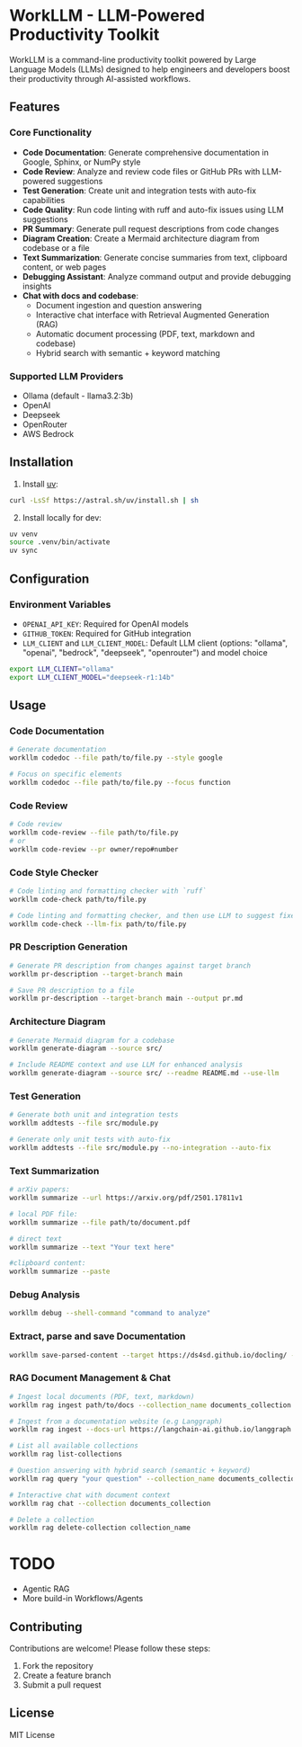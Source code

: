 # WorkLLM - LLM-Powered Productivity Toolkit

WorkLLM is a command-line productivity toolkit powered by Large Language Models (LLMs) designed to help engineers and developers boost their productivity through AI-assisted workflows.

## Features

### Core Functionality
- **Code Documentation**: Generate comprehensive documentation in Google, Sphinx, or NumPy style
- **Code Review**: Analyze and review code files or GitHub PRs with LLM-powered suggestions
- **Test Generation**: Create unit and integration tests with auto-fix capabilities
- **Code Quality**: Run code linting with ruff and auto-fix issues using LLM suggestions
- **PR Summary**: Generate pull request descriptions from code changes
- **Diagram Creation**: Create a Mermaid architecture diagram from codebase or a file
- **Text Summarization**: Generate concise summaries from text, clipboard content, or web pages
- **Debugging Assistant**: Analyze command output and provide debugging insights
- **Chat with docs and codebase**: 
  - Document ingestion and question answering 
  - Interactive chat interface with Retrieval Augmented Generation (RAG)
  - Automatic document processing (PDF, text, markdown and codebase)
  - Hybrid search with semantic + keyword matching

### Supported LLM Providers
- Ollama (default - llama3.2:3b)
- OpenAI 
- Deepseek 
- OpenRouter 
- AWS Bedrock 
## Installation

1. Install [uv](https://github.com/astral-sh/uv):
```bash
curl -LsSf https://astral.sh/uv/install.sh | sh
```

2. Install locally for dev:
```bash
uv venv
source .venv/bin/activate
uv sync
```

## Configuration

### Environment Variables
- `OPENAI_API_KEY`: Required for OpenAI models
- `GITHUB_TOKEN`: Required for GitHub integration
- `LLM_CLIENT` and `LLM_CLIENT_MODEL`: Default LLM client (options: "ollama", "openai", "bedrock", "deepseek", "openrouter") and model choice

```bash
export LLM_CLIENT="ollama"
export LLM_CLIENT_MODEL="deepseek-r1:14b"
```

## Usage

### Code Documentation
```bash
# Generate documentation
workllm codedoc --file path/to/file.py --style google

# Focus on specific elements
workllm codedoc --file path/to/file.py --focus function
```

### Code Review

```bash
# Code review
workllm code-review --file path/to/file.py
# or
workllm code-review --pr owner/repo#number
```

### Code Style Checker

```bash
# Code linting and formatting checker with `ruff`
workllm code-check path/to/file.py

# Code linting and formatting checker, and then use LLM to suggest fixes
workllm code-check --llm-fix path/to/file.py
```

### PR Description Generation

```bash 
# Generate PR description from changes against target branch
workllm pr-description --target-branch main

# Save PR description to a file
workllm pr-description --target-branch main --output pr.md
```

### Architecture Diagram

```bash
# Generate Mermaid diagram for a codebase
workllm generate-diagram --source src/

# Include README context and use LLM for enhanced analysis
workllm generate-diagram --source src/ --readme README.md --use-llm
```

### Test Generation

```bash
# Generate both unit and integration tests
workllm addtests --file src/module.py

# Generate only unit tests with auto-fix
workllm addtests --file src/module.py --no-integration --auto-fix
```

### Text Summarization

```bash
# arXiv papers: 
workllm summarize --url https://arxiv.org/pdf/2501.17811v1

# local PDF file: 
workllm summarize --file path/to/document.pdf

# direct text 
workllm summarize --text "Your text here"

#clipboard content: 
workllm summarize --paste
```

### Debug Analysis

```bash
workllm debug --shell-command "command to analyze"
```

### Extract, parse and save Documentation

```bash
workllm save-parsed-content --target https://ds4sd.github.io/docling/ --save_path "./docs/test.md"
```

### RAG Document Management & Chat

```bash
# Ingest local documents (PDF, text, markdown)
workllm rag ingest path/to/docs --collection_name documents_collection

# Ingest from a documentation website (e.g Langgraph)
workllm rag ingest --docs-url https://langchain-ai.github.io/langgraph --collection langgraph

# List all available collections
workllm rag list-collections

# Question answering with hybrid search (semantic + keyword)
workllm rag query "your question" --collection_name documents_collection

# Interactive chat with document context
workllm rag chat --collection documents_collection

# Delete a collection
workllm rag delete-collection collection_name
```

# TODO
- Agentic RAG
- More build-in Workflows/Agents


## Contributing

Contributions are welcome! Please follow these steps:

1. Fork the repository
2. Create a feature branch
3. Submit a pull request

## License

MIT License
